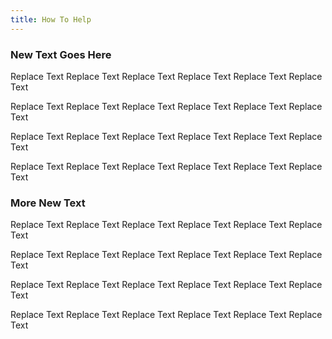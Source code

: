 ```yaml
---
title: How To Help
---
```


### New Text Goes Here

Replace Text Replace Text Replace Text Replace Text Replace Text Replace Text 

Replace Text Replace Text Replace Text Replace Text Replace Text Replace Text 

Replace Text Replace Text Replace Text Replace Text Replace Text Replace Text 

Replace Text Replace Text Replace Text Replace Text Replace Text Replace Text 

### More New Text


Replace Text Replace Text Replace Text Replace Text Replace Text Replace Text 

Replace Text Replace Text Replace Text Replace Text Replace Text Replace Text 

Replace Text Replace Text Replace Text Replace Text Replace Text Replace Text 

Replace Text Replace Text Replace Text Replace Text Replace Text Replace Text 
